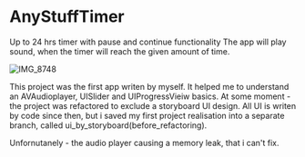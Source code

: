 # AnyStuffTimer
Up to 24 hrs timer with pause and continue functionality
The app will play sound, when the timer will reach the given amount of time.

![IMG_8748](https://user-images.githubusercontent.com/82824022/209804810-71e7c481-46d4-4771-b0e4-ecbb5cc07085.PNG)

This project was the first app writen by myself. It helped me to understand an AVAudioplayer, UISlider and UIProgressVieiw basics.
At some moment - the project was refactored to exclude a storyboard UI design. All UI is writen by code since then, but i saved my first project realisation into a separate branch, called ui_by_storyboard(before_refactoring).

Unfornutanely - the audio player causing a memory leak, that i can't fix.
